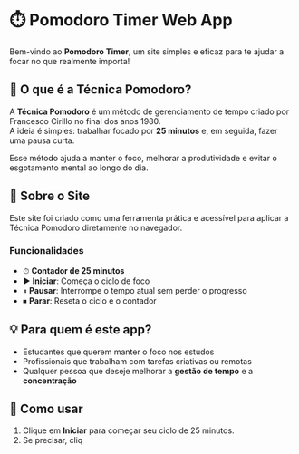 # ⏱️ Pomodoro Timer Web App

Bem-vindo ao **Pomodoro Timer**, um site simples e eficaz para te ajudar a focar no que realmente importa!

## 🧠 O que é a Técnica Pomodoro?

A **Técnica Pomodoro** é um método de gerenciamento de tempo criado por Francesco Cirillo no final dos anos 1980.  
A ideia é simples: trabalhar focado por **25 minutos** e, em seguida, fazer uma pausa curta.

Esse método ajuda a manter o foco, melhorar a produtividade e evitar o esgotamento mental ao longo do dia.

## 🎯 Sobre o Site

Este site foi criado como uma ferramenta prática e acessível para aplicar a Técnica Pomodoro diretamente no navegador.

### Funcionalidades

- ⏱ **Contador de 25 minutos**
- ▶️ **Iniciar**: Começa o ciclo de foco
- ⏸ **Pausar**: Interrompe o tempo atual sem perder o progresso
- ⏹ **Parar**: Reseta o ciclo e o contador

## 💡 Para quem é este app?

- Estudantes que querem manter o foco nos estudos
- Profissionais que trabalham com tarefas criativas ou remotas
- Qualquer pessoa que deseje melhorar a **gestão de tempo** e a **concentração**

## 🚀 Como usar

1. Clique em **Iniciar** para começar seu ciclo de 25 minutos.
2. Se precisar, cliq
